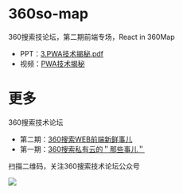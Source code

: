 # 360so-map
360搜索技论坛，第二期前端专场，React in 360Map


- PPT：[3.PWA技术揭秘.pdf](https://github.com/anjia/360so-PWA/blob/master/3.PWA%E6%8A%80%E6%9C%AF%E6%8F%AD%E7%A7%98.pdf)  
- 视频：[PWA技术揭秘](https://v.qq.com/x/page/v0396wk6a0p.html)  

# 更多
360搜索技术论坛

- 第二期：[360搜索WEB前端新鲜事儿](http://www.huodongxing.com/event/4382571957600?td=4102633041577&amp;qd=@_weixin)
- 第一期：[360搜索私有云的＂那些事儿＂](http://www.huodongxing.com/event/8376789432300)


扫描二维码，关注360搜索技术论坛公众号

![](https://p.ssl.qhimg.com/t012dcb866fdbb9a4ee.png)
